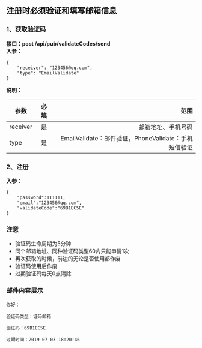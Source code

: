 ## 注册时必须验证和填写邮箱信息

### 1、获取验证码
**接口：post /api/pub/validateCodes/send**  
**入参：**
```
{
	"receiver": "123456@qq.com",
	"type": "EmailValidate"
}
```
**说明：**  

参数|必填|范围
--|:--:|--:
receiver|是|邮箱地址、手机号码
type|是|EmailValidate：邮件验证，PhoneValidate：手机短信验证

### 2、注册
**入参：**
```
{
	"password":111111,
	"email":"123456@qq.com",
	"validateCode":"69B1EC5E"
}
```

### 注意
* 验证码生命周期为5分钟
* 同个邮箱地址、同种验证码类型60内只能申请1次
* 再次获取的时候，前边的无论是否使用都作废
* 验证码使用后作废
* 过期验证码每天0点清除

### 邮件内容展示
```
你好：

验证码类型：证码邮箱

验证码：69B1EC5E

过期时间：2019-07-03 18:20:46
```

